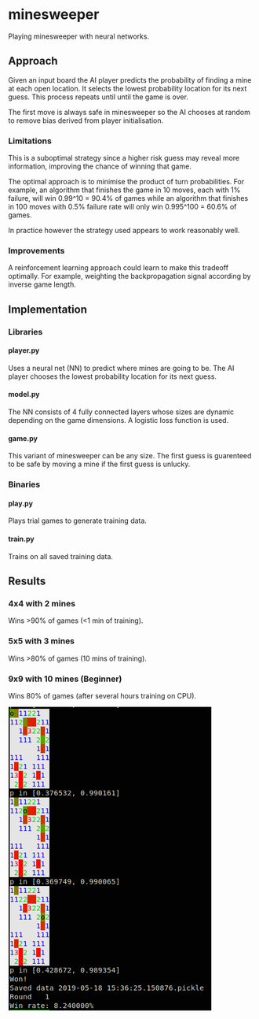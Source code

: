 # minesweeper

Playing minesweeper with neural networks.

## Approach

Given an input board the AI player predicts the probability of finding a mine at each open
location. It selects the lowest probability location for its next guess. This process repeats
until until the game is over.

The first move is always safe in minesweeper so the AI chooses at random to remove bias derived
from player initialisation.

### Limitations

This is a suboptimal strategy since a higher risk guess may reveal more information,
improving the chance of winning that game.

The optimal approach is to minimise the product of turn probabilities. For example,
an algorithm that finishes the game in 10 moves, each with 1% failure, will win 0.99^10 = 90.4%
of games while an algorithm that finishes in 100 moves with 0.5% failure rate will
only win 0.995^100 = 60.6% of games.

In practice however the strategy used appears to work reasonably well.

### Improvements

A reinforcement learning approach could learn to make this tradeoff optimally. For example, weighting
the backpropagation signal according by inverse game length.

## Implementation

### Libraries

#### player.py

Uses a neural net (NN) to predict where mines are going to be. The AI player
chooses the lowest probability location for its next guess.

#### model.py

The NN consists of 4 fully connected layers whose sizes are dynamic depending
on the game dimensions. A logistic loss function is used.

#### game.py

This variant of minesweeper can be any size. The first guess is guarenteed to
be safe by moving a mine if the first guess is unlucky.

### Binaries

#### play.py

Plays trial games to generate training data.

#### train.py

Trains on all saved training data.

## Results

### 4x4 with 2 mines

Wins >90% of games (<1 min of training).

### 5x5 with 3 mines

Wins >80% of games (10 mins of training).

### 9x9 with 10 mines (Beginner)

Wins 80% of games (after several hours training on CPU).

![gallery](https://raw.githubusercontent.com/sn6uv/minesweeper/master/results/gallery.png)
